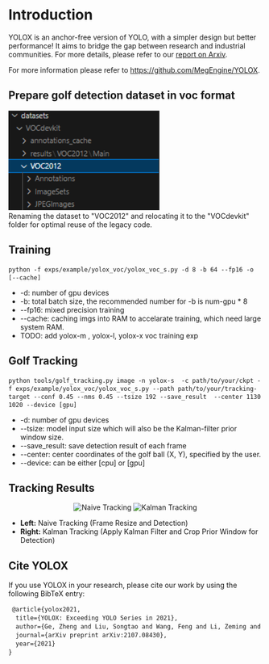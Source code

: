 # Introduction
YOLOX is an anchor-free version of YOLO, with a simpler design but better performance! It aims to bridge the gap between research and industrial communities.
For more details, please refer to our [report on Arxiv](https://arxiv.org/abs/2107.08430).

For more information please refer to https://github.com/MegEngine/YOLOX.

## Prepare golf detection dataset in voc format
<div align="left"><img src="assets/dataset.png" width="300"></div>
Renaming the dataset to "VOC2012" and relocating it to the "VOCdevkit" folder for optimal reuse of the legacy code.

## Training
```
python -f exps/example/yolox_voc/yolox_voc_s.py -d 8 -b 64 --fp16 -o [--cache]
```
* -d: number of gpu devices
* -b: total batch size, the recommended number for -b is num-gpu * 8
* --fp16: mixed precision training
* --cache: caching imgs into RAM to accelarate training, which need large system RAM.
* TODO: add yolox-m , yolox-l,  yolox-x voc training exp

## Golf Tracking 
```
python tools/golf_tracking.py image -n yolox-s  -c path/to/your/ckpt -f exps/example/yolox_voc/yolox_voc_s.py --path path/to/your/tracking-target --conf 0.45 --nms 0.45 --tsize 192 --save_result  --center 1130 1020 --device [gpu]
```
* -d: number of gpu devices
* --tsize: model input size which will also be the Kalman-filter prior window size.
* --save_result: save detection result of each frame
* --center: center coordinates of the golf ball (X, Y), specified by the user.
* --device: can be either [cpu] or [gpu]

## Tracking Results
<p align="center">
  <img src="assets/naive_tracking.gif" width="800" alt="Naive Tracking" />
  <img src="assets/kalman_tracking.gif" width="800" alt="Kalman Tracking" /> 
</p>

  * **Left:** Naive Tracking (Frame Resize and Detection)
  * **Right:** Kalman Tracking (Apply Kalman Filter and Crop Prior Window for Detection)




## Cite YOLOX
If you use YOLOX in your research, please cite our work by using the following BibTeX entry:

```latex
 @article{yolox2021,
  title={YOLOX: Exceeding YOLO Series in 2021},
  author={Ge, Zheng and Liu, Songtao and Wang, Feng and Li, Zeming and Sun, Jian},
  journal={arXiv preprint arXiv:2107.08430},
  year={2021}
}
```